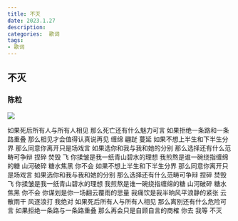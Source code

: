 ```yaml
---
title: 不灭
date: 2023.1.27
description: 
categories:  歌词
tags:
- 歌词
---
```


<link href="themes/prism.css" rel="stylesheet" />

## 不灭

### 陈粒

![](https://s1.ax1x.com/2023/01/28/pSa1Mxf.jpg)


如果死后所有人与所有人相见
那么死亡还有什么魅力可言
如果拒绝一条路和一条路重叠
那么相见才会值得认真说再见
缠绵
翩跹
蔓延
如果不想上半生和下半生分界
那么同意你离开只是场戏言
如果选你和我与我和她的分别
那么选择还有什么范畴可争辩
捏碎
焚毁
飞
你揉皱是我一纸青山碧水的理想
我煎熬是谁一碗绕指缠绵的糖
山河破碎 糖水焦黑
你不会
如果不想上半生和下半生分界
那么同意你离开只是场戏言
如果选你和我与我和她的分别
那么选择还有什么范畴可争辩
捏碎
焚毁
飞
你揉皱是我一纸青山碧水的理想
我煎熬是谁一碗绕指缠绵的糖
山河破碎 糖水焦黑
你不会
你谋划是你一场翻云覆雨的思量
我痛饮是我半晌风平浪静的紧张
云散雨干 风逐浪打
我绝对
如果死后所有人与所有人相见
那么离别还有什么危险可言
如果拒绝一条路与一条路重叠
那么再会只是自顾自言的商榷
你去 我等 不灭